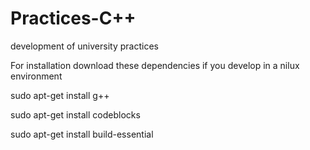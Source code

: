 # Practices-C++
development of university practices


For installation download these dependencies if you develop in a nilux environment

sudo apt-get install g++ 

sudo apt-get install codeblocks

sudo apt-get install build-essential
